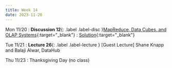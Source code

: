 ```yaml
---
title: Week 14
date: 2023-11-20
---
```


Mon 11/20
: **Discussion 12**{: .label .label-disc }[MapReduce, Data Cubes, and OLAP Systems](https://drive.google.com/file/d/1ERT4-4VldqgUDfp3o9hD_XcDb2JwhTFh/view?usp=drive_link){:target="\_blank"}
: [Solution](https://drive.google.com/file/d/1ef_5ZXmpPyhNRlNDS019VoRK3_b4QfXi/view?usp=drive_link){:target="\_blank"}

Tue 11/21
: **Lecture 26**{: .label .label-lecture } [Guest Lecture] Shane Knapp and Balaji Alwar, DataHub

Thu 11/23
: Thanksgiving Day (no class)
